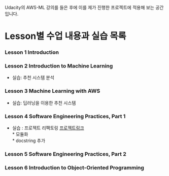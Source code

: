 Udacity의 AWS-ML 강의를 들은 후에 이를 제가 진행한 프로젝트에 적용해 보는 공간입니다.

# Lesson별 수업 내용과 실습 목록

### Lesson 1 Introduction

### Lesson 2 Introduction to Machine Learning
- 실습: 추천 시스템 분석 

### Lesson 3 Machine Learning with AWS
- 실습: 딥러닝을 이용한 추천 시스템

### Lesson 4 Software Engineering Practices, Part 1
- 실습 : 프로젝트 리팩토링 [프로젝트링크]() <br>
         * 모듈화 <br>
         * docstring 추가

### Lesson 5 Software Engineering Practices, Part 2

### Lesson 6 Introduction to Object-Oriented Programming
